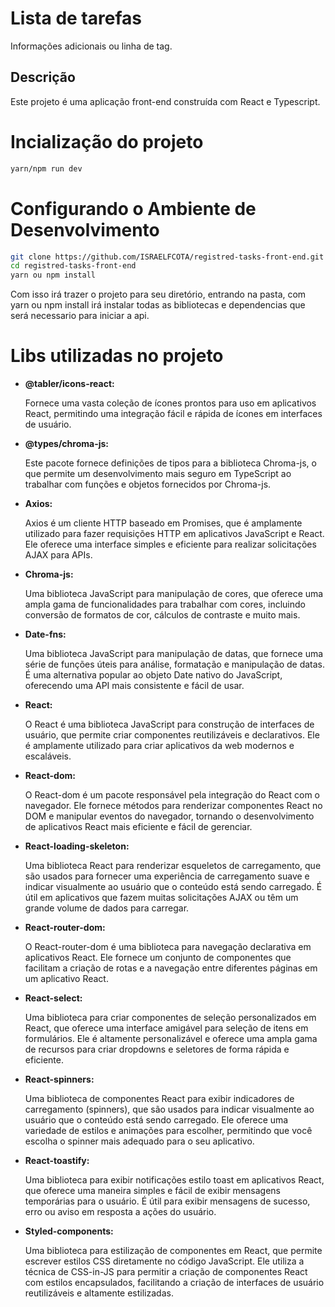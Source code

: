 # Lista de tarefas

Informações adicionais ou linha de tag.

## Descrição

Este projeto é uma aplicação front-end construída com React e Typescript.

# Incialização do projeto

```bash
yarn/npm run dev
````

# Configurando o Ambiente de Desenvolvimento

```bash
git clone https://github.com/ISRAELFCOTA/registred-tasks-front-end.git
cd registred-tasks-front-end
yarn ou npm install
````


Com isso irá trazer o projeto para seu diretório, entrando na pasta, com yarn ou npm install irá instalar todas as bibliotecas e dependencias que será necessario para iniciar a api.

# Libs utilizadas no projeto

<ul>
    <li>
        <strong>@tabler/icons-react:</strong>
        <p>Fornece uma vasta coleção de ícones prontos para uso em aplicativos React, permitindo uma integração fácil e rápida de ícones em interfaces de usuário.</p>
    </li>
    <li>
        <strong>@types/chroma-js:</strong>
        <p>Este pacote fornece definições de tipos para a biblioteca Chroma-js, o que permite um desenvolvimento mais seguro em TypeScript ao trabalhar com funções e objetos fornecidos por Chroma-js.</p>
    </li>
    <li>
        <strong>Axios:</strong>
        <p>Axios é um cliente HTTP baseado em Promises, que é amplamente utilizado para fazer requisições HTTP em aplicativos JavaScript e React. Ele oferece uma interface simples e eficiente para realizar solicitações AJAX para APIs.</p>
    </li>
    <li>
        <strong>Chroma-js:</strong>
        <p>Uma biblioteca JavaScript para manipulação de cores, que oferece uma ampla gama de funcionalidades para trabalhar com cores, incluindo conversão de formatos de cor, cálculos de contraste e muito mais.</p>
    </li>
    <li>
        <strong>Date-fns:</strong>
        <p>Uma biblioteca JavaScript para manipulação de datas, que fornece uma série de funções úteis para análise, formatação e manipulação de datas. É uma alternativa popular ao objeto Date nativo do JavaScript, oferecendo uma API mais consistente e fácil de usar.</p>
    </li>
    <li>
        <strong>React:</strong>
        <p>O React é uma biblioteca JavaScript para construção de interfaces de usuário, que permite criar componentes reutilizáveis e declarativos. Ele é amplamente utilizado para criar aplicativos da web modernos e escaláveis.</p>
    </li>
    <li>
        <strong>React-dom:</strong>
        <p>O React-dom é um pacote responsável pela integração do React com o navegador. Ele fornece métodos para renderizar componentes React no DOM e manipular eventos do navegador, tornando o desenvolvimento de aplicativos React mais eficiente e fácil de gerenciar.</p>
    </li>
    <li>
        <strong>React-loading-skeleton:</strong>
        <p>Uma biblioteca React para renderizar esqueletos de carregamento, que são usados para fornecer uma experiência de carregamento suave e indicar visualmente ao usuário que o conteúdo está sendo carregado. É útil em aplicativos que fazem muitas solicitações AJAX ou têm um grande volume de dados para carregar.</p>
    </li>
    <li>
        <strong>React-router-dom:</strong>
        <p>O React-router-dom é uma biblioteca para navegação declarativa em aplicativos React. Ele fornece um conjunto de componentes que facilitam a criação de rotas e a navegação entre diferentes páginas em um aplicativo React.</p>
    </li>
    <li>
        <strong>React-select:</strong>
        <p>Uma biblioteca para criar componentes de seleção personalizados em React, que oferece uma interface amigável para seleção de itens em formulários. Ele é altamente personalizável e oferece uma ampla gama de recursos para criar dropdowns e seletores de forma rápida e eficiente.</p>
    </li>
    <li>
        <strong>React-spinners:</strong>
        <p>Uma biblioteca de componentes React para exibir indicadores de carregamento (spinners), que são usados para indicar visualmente ao usuário que o conteúdo está sendo carregado. Ele oferece uma variedade de estilos e animações para escolher, permitindo que você escolha o spinner mais adequado para o seu aplicativo.</p>
    </li>
    <li>
        <strong>React-toastify:</strong>
        <p>Uma biblioteca para exibir notificações estilo toast em aplicativos React, que oferece uma maneira simples e fácil de exibir mensagens temporárias para o usuário. É útil para exibir mensagens de sucesso, erro ou aviso em resposta a ações do usuário.</p>
    </li>
    <li>
        <strong>Styled-components:</strong>
        <p>Uma biblioteca para estilização de componentes em React, que permite escrever estilos CSS diretamente no código JavaScript. Ele utiliza a técnica de CSS-in-JS para permitir a criação de componentes React com estilos encapsulados, facilitando a criação de interfaces de usuário reutilizáveis e altamente estilizadas.</p>
    </li>
</ul>
